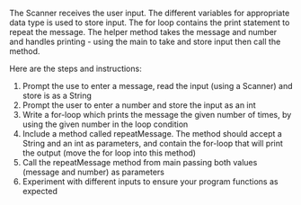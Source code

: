 The Scanner receives the user input. The different variables for appropriate data type is used to store input. The for loop contains the print statement to repeat the message. The helper method takes the message and number and handles printing - using the main to take and store input then call the method.

Here are the steps and instructions:
1. Prompt the use to enter a message, read the input (using a Scanner) and store is as a String
2. Prompt the user to enter a number and store the input as an int
3. Write a for-loop which prints the message the given number of times, by using the given number in the loop condition
4. Include a method called repeatMessage. The method should accept a String and an int as parameters, and contain the for-loop that will print the output (move the for loop into this method)
5. Call the repeatMessage method from main passing both values (message and number) as parameters
6. Experiment with different inputs to ensure your program functions as expected